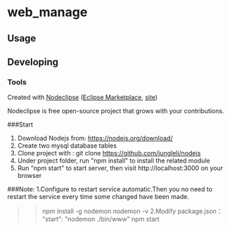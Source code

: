 

# web_manage



## Usage



## Developing



### Tools

Created with [Nodeclipse](https://github.com/Nodeclipse/nodeclipse-1)
 ([Eclipse Marketplace](http://marketplace.eclipse.org/content/nodeclipse), [site](http://www.nodeclipse.org))   

Nodeclipse is free open-source project that grows with your contributions.


###Start
1. Download Nodejs from: https://nodejs.org/download/
2. Create two mysql database tables
3. Clone project with : git clone https://github.com/jungleli/nodejs
4. Under project folder, run "npm install" to install the related module
5. Run "npm start" to start server, then visit http://localhost:3000 on your browser


###Note:
1.Configure to restart service automatic.Then you no need to restart the service every time some changed have been made.
>>npm install -g nodemon
>>nodemon -v
2.Modify package.json：
"start": "nodemon ./bin/www"
>>npm start



